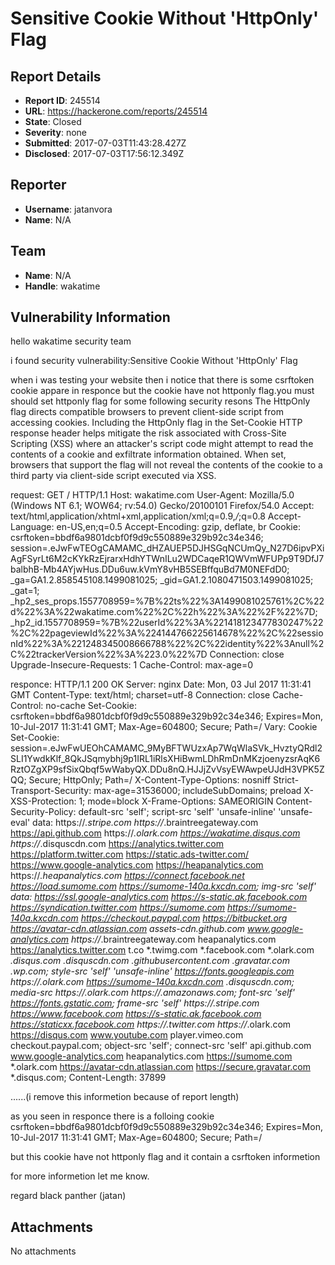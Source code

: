# Sensitive Cookie Without 'HttpOnly' Flag

## Report Details
- **Report ID**: 245514
- **URL**: https://hackerone.com/reports/245514
- **State**: Closed
- **Severity**: none
- **Submitted**: 2017-07-03T11:43:28.427Z
- **Disclosed**: 2017-07-03T17:56:12.349Z

## Reporter
- **Username**: jatanvora
- **Name**: N/A

## Team
- **Name**: N/A
- **Handle**: wakatime

## Vulnerability Information
hello wakatime security team

i found security vulnerability:Sensitive Cookie Without 'HttpOnly' Flag

when i was testing your website then i notice that there is some csrftoken cookie appare in responce
but the cookie have not httponly flag.you must should set httponly flag for some following security resons 
The HttpOnly flag directs compatible browsers to prevent client-side script from accessing cookies. Including the HttpOnly flag in the Set-Cookie HTTP response header helps mitigate the risk associated with Cross-Site Scripting (XSS) where an attacker's script code might attempt to read the contents of a cookie and exfiltrate information obtained. When set, browsers that support the flag will not reveal the contents of the cookie to a third party via client-side script executed via XSS.

request:
GET / HTTP/1.1
Host: wakatime.com
User-Agent: Mozilla/5.0 (Windows NT 6.1; WOW64; rv:54.0) Gecko/20100101 Firefox/54.0
Accept: text/html,application/xhtml+xml,application/xml;q=0.9,*/*;q=0.8
Accept-Language: en-US,en;q=0.5
Accept-Encoding: gzip, deflate, br
Cookie: csrftoken=bbdf6a9801dcbf0f9d9c550889e329b92c34e346; session=.eJwFwTEOgCAMAMC_dHZAUEP5DJHSGqNCUmQy_N27D6ipvPXiAgFSyrLt6M2cKYkRzEjrarxHdhYTWnILu2WDCaqeR1QWVmWFUPp9T9DfJ7balbhB-Mb4AYjwHus.DDu6uw.kVmY8vHB5SEBffquBd7M0NEFdD0; _ga=GA1.2.858545108.1499081025; _gid=GA1.2.1080471503.1499081025; _gat=1; _hp2_ses_props.1557708959=%7B%22ts%22%3A1499081025761%2C%22d%22%3A%22wakatime.com%22%2C%22h%22%3A%22%2F%22%7D; _hp2_id.1557708959=%7B%22userId%22%3A%221418123477830247%22%2C%22pageviewId%22%3A%224144766225614678%22%2C%22sessionId%22%3A%221248345008666788%22%2C%22identity%22%3Anull%2C%22trackerVersion%22%3A%223.0%22%7D
Connection: close
Upgrade-Insecure-Requests: 1
Cache-Control: max-age=0

responce:
HTTP/1.1 200 OK
Server: nginx
Date: Mon, 03 Jul 2017 11:31:41 GMT
Content-Type: text/html; charset=utf-8
Connection: close
Cache-Control: no-cache
Set-Cookie: csrftoken=bbdf6a9801dcbf0f9d9c550889e329b92c34e346; Expires=Mon, 10-Jul-2017 11:31:41 GMT; Max-Age=604800; Secure; Path=/
Vary: Cookie
Set-Cookie: session=.eJwFwUEOhCAMAMC_9MyBFTWUzxAp7WqWlaSVk_HvztyQRdl2SLI1YwdkKlf_8QkJSqmybhj9p1IRL1iRlsXHiBwmLDhRmDnMKzjoenyzsrAqK6RztOZgXP9sfSixQbqf5wWabyQX.DDu8nQ.HJJjZvVsyEWAwpeUJdH3VPK5ZQQ; Secure; HttpOnly; Path=/
X-Content-Type-Options: nosniff
Strict-Transport-Security: max-age=31536000; includeSubDomains; preload
X-XSS-Protection: 1; mode=block
X-Frame-Options: SAMEORIGIN
Content-Security-Policy: default-src 'self'; script-src 'self' 'unsafe-inline' 'unsafe-eval' data: https://*.stripe.com https://*.braintreegateway.com https://api.github.com https://*.olark.com https://wakatime.disqus.com https://*.disquscdn.com https://analytics.twitter.com https://platform.twitter.com https://static.ads-twitter.com/ https://www.google-analytics.com https://heapanalytics.com https://*.heapanalytics.com https://connect.facebook.net https://load.sumome.com https://sumome-140a.kxcdn.com; img-src 'self' data: https://ssl.google-analytics.com https://s-static.ak.facebook.com https://syndication.twitter.com https://sumome.com https://sumome-140a.kxcdn.com https://checkout.paypal.com https://bitbucket.org https://avatar-cdn.atlassian.com assets-cdn.github.com www.google-analytics.com https://*.braintreegateway.com heapanalytics.com https://analytics.twitter.com t.co *.twimg.com *.facebook.com *.olark.com *.disqus.com *.disquscdn.com *.githubusercontent.com *.gravatar.com *.wp.com; style-src 'self' 'unsafe-inline' https://fonts.googleapis.com https://*.olark.com https://sumome-140a.kxcdn.com *.disquscdn.com; media-src https://*.olark.com https://*.amazonaws.com; font-src 'self' https://fonts.gstatic.com; frame-src 'self' https://*.stripe.com https://www.facebook.com https://s-static.ak.facebook.com https://staticxx.facebook.com https://*.twitter.com https://*.olark.com https://disqus.com www.youtube.com player.vimeo.com checkout.paypal.com; object-src 'self'; connect-src 'self' api.github.com www.google-analytics.com heapanalytics.com https://sumome.com *.olark.com https://avatar-cdn.atlassian.com https://secure.gravatar.com *.disqus.com;
Content-Length: 37899

<!DOCTYPE html>
<html>
......(i remove this informetion because of report length)
</html>

as you seen in responce there is a folloing cookie
csrftoken=bbdf6a9801dcbf0f9d9c550889e329b92c34e346; Expires=Mon, 10-Jul-2017 11:31:41 GMT; Max-Age=604800; Secure; Path=/

but this cookie have not httponly flag and it contain a csrftoken informetion

for more informetion let me know.

regard 
black panther (jatan)

## Attachments
No attachments
